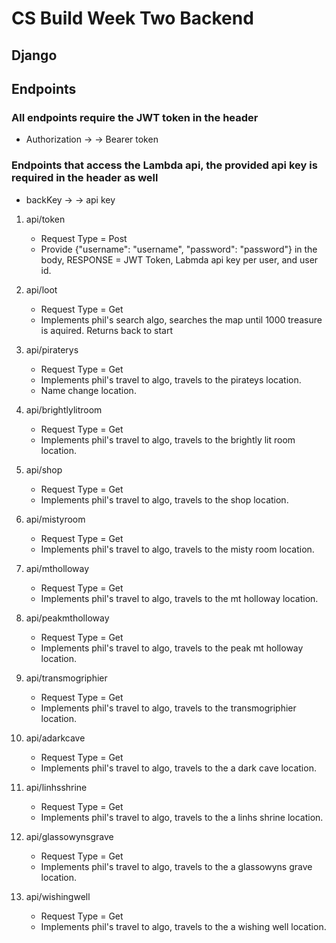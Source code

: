 
# CS Build Week Two Backend
## Django

## Endpoints
### All endpoints require the JWT token in the header
* Authorization -> -> Bearer token
### Endpoints that access the Lambda api, the provided api key is required in the header as well
* backKey -> -> api key

1. api/token
    * Request Type = Post 
    * Provide {"username": "username", "password": "password"} in the body, RESPONSE = JWT Token, Labmda api key per user, and user id.
        
2. api/loot
    * Request Type = Get
    * Implements phil's search algo, searches the map until 1000 treasure is aquired. Returns back to start
    
3. api/piraterys
    * Request Type = Get
    * Implements phil's travel to algo, travels to the pirateys location.
    * Name change location.
    
4. api/brightlylitroom
    * Request Type = Get
    * Implements phil's travel to algo, travels to the brightly lit room location.

5. api/shop
    * Request Type = Get
    * Implements phil's travel to algo, travels to the shop location.
    
6. api/mistyroom
    * Request Type = Get
    * Implements phil's travel to algo, travels to the misty room location.
    
7. api/mtholloway
    * Request Type = Get
    * Implements phil's travel to algo, travels to the mt holloway location.
    
8. api/peakmtholloway 
    * Request Type = Get
    * Implements phil's travel to algo, travels to the peak mt holloway location.
    
9. api/transmogriphier
    * Request Type = Get
    * Implements phil's travel to algo, travels to the transmogriphier location.
    
10. api/adarkcave
    * Request Type = Get
    * Implements phil's travel to algo, travels to the a dark cave location.
    
11. api/linhsshrine
    * Request Type = Get
    * Implements phil's travel to algo, travels to the a linhs shrine location.
    
12. api/glassowynsgrave
    * Request Type = Get
    * Implements phil's travel to algo, travels to the a glassowyns grave location.
    
13. api/wishingwell
    * Request Type = Get
    * Implements phil's travel to algo, travels to the a wishing well location.


